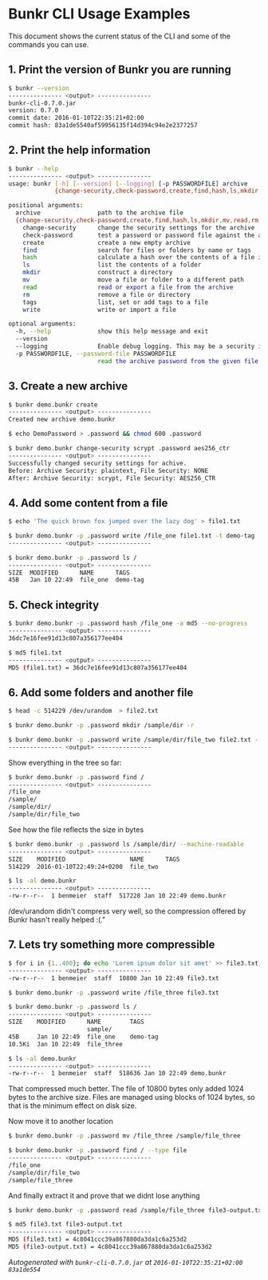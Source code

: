 # Bunkr CLI Usage Examples
This document shows the current status of the CLI and some of the commands you can use.

## 1. Print the version of Bunkr you are running
```bash
$ bunkr --version
--------------- <output> ---------------
bunkr-cli-0.7.0.jar
version: 0.7.0
commit date: 2016-01-10T22:35:21+02:00
commit hash: 83a1de5540af59956135f14d394c94e2e2377257
```

## 2. Print the help information
```bash
$ bunkr --help
--------------- <output> ---------------
usage: bunkr [-h] [--version] [--logging] [-p PASSWORDFILE] archive
             {change-security,check-password,create,find,hash,ls,mkdir,mv,read,rm,tags,write} ...

positional arguments:
  archive                path to the archive file
  {change-security,check-password,create,find,hash,ls,mkdir,mv,read,rm,tags,write}
    change-security      change the security settings for the archive
    check-password       test a password or password file against the archive
    create               create a new empty archive
    find                 search for files or folders by name or tags
    hash                 calculate a hash over the contents of a file in the archive
    ls                   list the contents of a folder
    mkdir                construct a directory
    mv                   move a file or folder to a different path
    read                 read or export a file from the archive
    rm                   remove a file or directory
    tags                 list, set or add tags to a file
    write                write or import a file

optional arguments:
  -h, --help             show this help message and exit
  --version
  --logging              Enable debug logging. This may be a security issue due to information leakage.
  -p PASSWORDFILE, --password-file PASSWORDFILE
                         read the archive password from the given file
```

## 3. Create a new archive
```bash
$ bunkr demo.bunkr create
--------------- <output> ---------------
Created new archive demo.bunkr
```

```bash
$ echo DemoPassword > .password && chmod 600 .password
```

```bash
$ bunkr demo.bunkr change-security scrypt .password aes256_ctr
--------------- <output> ---------------
Successfully changed security settings for achive.
Before: Archive Security: plaintext, File Security: NONE
After: Archive Security: scrypt, File Security: AES256_CTR
```

## 4. Add some content from a file
```bash
$ echo 'The quick brown fox jumped over the lazy dog' > file1.txt
```

```bash
$ bunkr demo.bunkr -p .password write /file_one file1.txt -t demo-tag --no-progress
--------------- <output> ---------------

```

```bash
$ bunkr demo.bunkr -p .password ls /
--------------- <output> ---------------
SIZE  MODIFIED      NAME      TAGS      
45B   Jan 10 22:49  file_one  demo-tag
```

## 5. Check integrity
```bash
$ bunkr demo.bunkr -p .password hash /file_one -a md5 --no-progress
--------------- <output> ---------------
36dc7e16fee91d13c807a356177ee404
```

```bash
$ md5 file1.txt
--------------- <output> ---------------
MD5 (file1.txt) = 36dc7e16fee91d13c807a356177ee404
```

## 6. Add some folders and another file
```bash
$ head -c 514229 /dev/urandom  > file2.txt
```

```bash
$ bunkr demo.bunkr -p .password mkdir /sample/dir -r
```

```bash
$ bunkr demo.bunkr -p .password write /sample/dir/file_two file2.txt --no-progress
--------------- <output> ---------------

```

Show everything in the tree so far:
```bash
$ bunkr demo.bunkr -p .password find /
--------------- <output> ---------------
/file_one
/sample/
/sample/dir/
/sample/dir/file_two
```

See how the file reflects the size in bytes
```bash
$ bunkr demo.bunkr -p .password ls /sample/dir/ --machine-readable
--------------- <output> ---------------
SIZE    MODIFIED                  NAME      TAGS  
514229  2016-01-10T22:49:24+0200  file_two
```

```bash
$ ls -al demo.bunkr
--------------- <output> ---------------
-rw-r--r--  1 benmeier  staff  517228 Jan 10 22:49 demo.bunkr
```

/dev/urandom didn't compress very well, so the compression offered by Bunkr hasn't really helped :(."

## 7. Lets try something more compressible
```bash
$ for i in {1..400}; do echo 'Lorem ipsum dolor sit amet' >> file3.txt; done; ls -al file3.txt
--------------- <output> ---------------
-rw-r--r--  1 benmeier  staff  10800 Jan 10 22:49 file3.txt
```

```bash
$ bunkr demo.bunkr -p .password write /file_three file3.txt
```

```bash
$ bunkr demo.bunkr -p .password ls /
--------------- <output> ---------------
SIZE    MODIFIED      NAME        TAGS      
                      sample/     
45B     Jan 10 22:49  file_one    demo-tag  
10.5Ki  Jan 10 22:49  file_three
```

```bash
$ ls -al demo.bunkr
--------------- <output> ---------------
-rw-r--r--  1 benmeier  staff  518636 Jan 10 22:49 demo.bunkr
```

That compressed much better. The file of 10800 bytes only added 1024 bytes to the archive size. Files are managed using blocks of 1024 bytes, so that is the minimum effect on disk size.

Now move it to another location
```bash
$ bunkr demo.bunkr -p .password mv /file_three /sample/file_three
```

```bash
$ bunkr demo.bunkr -p .password find / --type file
--------------- <output> ---------------
/file_one
/sample/dir/file_two
/sample/file_three
```

And finally extract it and prove that we didnt lose anything
```bash
$ bunkr demo.bunkr -p .password read /sample/file_three file3-output.txt
```

```bash
$ md5 file3.txt file3-output.txt
--------------- <output> ---------------
MD5 (file3.txt) = 4c8041ccc39a867880da3da1c6a253d2
MD5 (file3-output.txt) = 4c8041ccc39a867880da3da1c6a253d2
```

*Autogenerated with ```bunkr-cli-0.7.0.jar``` at ```2016-01-10T22:35:21+02:00 83a1de554```*
